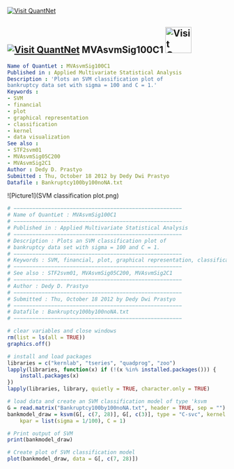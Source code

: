 
[<img src="https://github.com/QuantLet/Styleguide-and-Validation-procedure/blob/master/pictures/banner.png" alt="Visit QuantNet">](http://quantlet.de/index.php?p=info)

## [<img src="https://github.com/QuantLet/Styleguide-and-Validation-procedure/blob/master/pictures/qloqo.png" alt="Visit QuantNet">](http://quantlet.de/) **MVAsvmSig100C1** [<img src="https://github.com/QuantLet/Styleguide-and-Validation-procedure/blob/master/pictures/QN2.png" width="60" alt="Visit QuantNet 2.0">](http://quantlet.de/d3/ia)

```yaml
Name of QuantLet : MVAsvmSig100C1
Published in : Applied Multivariate Statistical Analysis
Description : 'Plots an SVM classification plot of
bankruptcy data set with sigma = 100 and C = 1.'
Keywords :
- SVM
- financial
- plot
- graphical representation
- classification
- kernel
- data visualization
See also :
- STF2svm01
- MVAsvmSig05C200
- MVAsvmSig2C1
Author : Dedy D. Prastyo
Submitted : Thu, October 18 2012 by Dedy Dwi Prastyo
Datafile : Bankruptcy100by100noNA.txt
```

![Picture1](SVM classification plot.png)


```r
# −−−−−−−−−−−−−−−−−−−−−−−−−−−−−−−−−−−−−−−−−−−−−−−−−−−−−−
# Name of QuantLet : MVAsvmSig100C1
# −−−−−−−−−−−−−−−−−−−−−−−−−−−−−−−−−−−−−−−−−−−−−−−−−−−−−−
# Published in : Applied Multivariate Statistical Analysis
# −−−−−−−−−−−−−−−−−−−−−−−−−−−−−−−−−−−−−−−−−−−−−−−−−−−−−−
# Description : Plots an SVM classification plot of 
# bankruptcy data set with sigma = 100 and C = 1.
# −−−−−−−−−−−−−−−−−−−−−−−−−−−−−−−−−−−−−−−−−−−−−−−−−−−−−−
# Keywords : SVM, financial, plot, graphical representation, classification, kernel, data visualization
# −−−−−−−−−−−−−−−−−−−−−−−−−−−−−−−−−−−−−−−−−−−−−−−−−−−−−−
# See also : STF2svm01, MVAsvmSig05C200, MVAsvmSig2C1
# −−−−−−−−−−−−−−−−−−−−−−−−−−−−−−−−−−−−−−−−−−−−−−−−−−−−−−
# Author : Dedy D. Prastyo
# −−−−−−−−−−−−−−−−−−−−−−−−−−−−−−−−−−−−−−−−−−−−−−−−−−−−−−
# Submitted : Thu, October 18 2012 by Dedy Dwi Prastyo
# −−−−−−−−−−−−−−−−−−−−−−−−−−−−−−−−−−−−−−−−−−−−−−−−−−−−−−
# Datafile : Bankruptcy100by100noNA.txt
# −−−−−−−−−−−−−−−−−−−−−−−−−−−−−−−−−−−−−−−−−−−−−−−−−−−−−−

# clear variables and close windows
rm(list = ls(all = TRUE))
graphics.off()

# install and load packages
libraries = c("kernlab", "tseries", "quadprog", "zoo")
lapply(libraries, function(x) if (!(x %in% installed.packages())) {
    install.packages(x)
})
lapply(libraries, library, quietly = TRUE, character.only = TRUE)

# load data and create an SVM classification model of type 'ksvm
G = read.matrix("Bankruptcy100by100noNA.txt", header = TRUE, sep = "")
bankmodel_draw = ksvm(G[, c(7, 28)], G[, c(3)], type = "C-svc", kernel = "rbfdot", 
    kpar = list(sigma = 1/100), C = 1)

# Print output of SVM
print(bankmodel_draw)

# Create plot of SVM classification model
plot(bankmodel_draw, data = G[, c(7, 28)]) 

```
